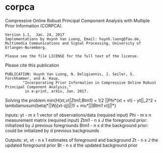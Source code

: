 # corpca
Compressive Online Robust Principal Component Analysis with Multiple Prior Information (CORPCA).

    Version 1.1,  Jan. 24, 2017
    Implementations by Huynh Van Luong, Email: huynh.luong@fau.de,
    Multimedia Communications and Signal Processing, University of Erlangen-Nuremberg.

    Please see the file LICENSE for the full text of the license.

Please cite this publication

    PUBLICATION: Huynh Van Luong, N. Deligiannis, J. Seiler, S. Forchhammer, and A. Kaup, 
            "Incorporating Prior Information in Compressive Online Robust Principal Component Analysis," 
             in e-print, arXiv, Jan. 2017.
             
Solving the problem
    min{H(xt,vt|Ztm1,Btm1) = 1/2 ||Phi*(xt + vt) - yt||_2^2 + lambda*mu*sum(betaj*||Wj(xt-zj)||_1) + mu*||[Btm1 vt]||_*}

Inputs:
    yt - m x 1 vector of observations/data (required input)
    Phi - m x n measurement matrix (required input)
    Ztm1 - n x J the foreground prior: initialized by J previous foregrounds 
    Btm1 - n x d the background prior: could be initialized by d previous backgrounds


Outputs:
    xt, vt - n x 1 estimates of foreground and background
    Zt - n x J the updated foreground prior
    Bt - n x d the updated background prior
